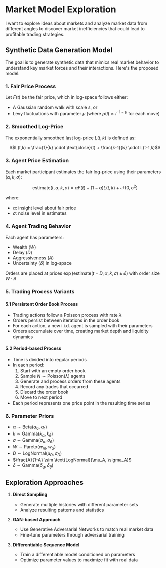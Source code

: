 # Market Model Exploration

I want to explore ideas about markets and analyze market data from different angles to discover market inefficiencies that could lead to profitable trading strategies.

## Synthetic Data Generation Model

The goal is to generate synthetic data that mimics real market behavior to understand key market forces and their interactions. Here's the proposed model:

### 1. Fair Price Process
Let $F(t)$ be the fair price, which in log-space follows either:
- A Gaussian random walk with scale $s$, or
- Levy fluctuations with parameter $\mu$ (where $p(l) \propto l^{-1-\mu}$ for each move)

### 2. Smoothed Log-Price
The exponentially smoothed last log-price $L(t,k)$ is defined as:

$$L(t,k) = \frac{1}{k} \cdot \text{close}(t) + \frac{k-1}{k} \cdot L(t-1,k)$$

### 3. Agent Price Estimation
Each market participant estimates the fair log-price using their parameters $(\alpha, k, \sigma)$:

$$\text{estimate}(t,\alpha,k,\sigma) = \alpha F(t) + (1-\alpha)L(t,k) + \mathcal{N}(0,\sigma^2)$$

where:
- $\alpha$: insight level about fair price
- $\sigma$: noise level in estimates

### 4. Agent Trading Behavior
Each agent has parameters:
- Wealth ($W$)
- Delay ($D$)
- Aggressiveness ($A$)
- Uncertainty ($\delta$) in log-space

Orders are placed at prices $\exp(\text{estimate}(t-D,\alpha,k,\sigma) \pm \delta)$ with order size $W \cdot A$

### 5. Trading Process Variants

#### 5.1 Persistent Order Book Process
- Trading actions follow a Poisson process with rate $\lambda$
- Orders persist between iterations in the order book
- For each action, a new i.i.d. agent is sampled with their parameters
- Orders accumulate over time, creating market depth and liquidity dynamics

#### 5.2 Period-based Process
- Time is divided into regular periods
- In each period:
  1. Start with an empty order book
  2. Sample $N \sim \text{Poisson}(\lambda)$ agents
  3. Generate and process orders from these agents
  4. Record any trades that occurred
  5. Discard the order book
  6. Move to next period
- Each period represents one price point in the resulting time series

### 6. Parameter Priors
- $\alpha \sim \text{Beta}(\alpha_0, \alpha_1)$
- $k \sim \text{Gamma}(k_\alpha, k_\theta)$
- $\sigma \sim \text{Gamma}(\sigma_\alpha, \sigma_\theta)$
- $W \sim \text{Pareto}(w_m, w_\alpha)$
- $D \sim \text{LogNormal}(\mu_D, \sigma_D)$
- $\frac{A}{1-A} \sim \text{LogNormal}(\mu_A, \sigma_A)$
- $\delta \sim \text{Gamma}(\delta_\alpha, \delta_\theta)$

## Exploration Approaches

1. **Direct Sampling**
   - Generate multiple histories with different parameter sets
   - Analyze resulting patterns and statistics

2. **GAN-based Approach**
   - Use Generative Adversarial Networks to match real market data
   - Fine-tune parameters through adversarial training

3. **Differentiable Sequence Model**
   - Train a differentiable model conditioned on parameters
   - Optimize parameter values to maximize fit with real data